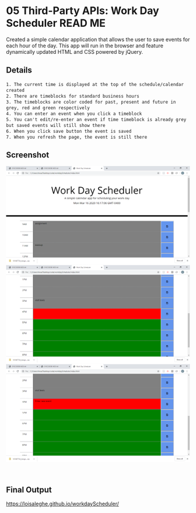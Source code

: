 # 05 Third-Party APIs: Work Day Scheduler READ ME 

Created a simple calendar application that allows the user to save events for each hour of the day. This app will run in the browser and feature dynamically updated HTML and CSS powered by jQuery.

## Details

```
1. The current time is displayed at the top of the schedule/calendar created 
2. There are timeblocks for standard business hours 
3. The timeblocks are color coded for past, present and future in grey, red and green respectively
4. You can enter an event when you click a timeblock
5. You can't edit/re-enter an event if time timeblock is already grey but saved events will still show there
6. When you click save button the event is saved 
7. When you refresh the page, the event is still there 
```

## Screenshot

![The screenshot of one of the prompts](screenshot1.png)
![The screenshot of one of the prompts](screenshot2.png)
![The screenshot of one of the prompts](screenshot3.png)

```


```



## Final Output

https://loisaleghe.github.io/workdayScheduler/